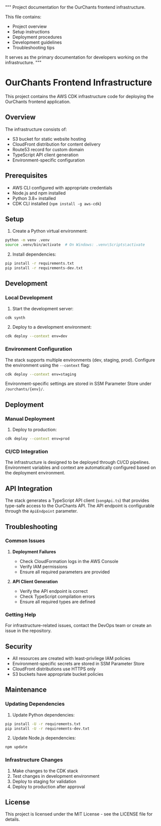 """
Project documentation for the OurChants frontend infrastructure.

This file contains:
- Project overview
- Setup instructions
- Deployment procedures
- Development guidelines
- Troubleshooting tips

It serves as the primary documentation for developers working on the infrastructure.
"""

# OurChants Frontend Infrastructure

This project contains the AWS CDK infrastructure code for deploying the OurChants frontend application.

## Overview

The infrastructure consists of:
- S3 bucket for static website hosting
- CloudFront distribution for content delivery
- Route53 record for custom domain
- TypeScript API client generation
- Environment-specific configuration

## Prerequisites

- AWS CLI configured with appropriate credentials
- Node.js and npm installed
- Python 3.8+ installed
- CDK CLI installed (`npm install -g aws-cdk`)

## Setup

1. Create a Python virtual environment:
```bash
python -m venv .venv
source .venv/bin/activate  # On Windows: .venv\Scripts\activate
```

2. Install dependencies:
```bash
pip install -r requirements.txt
pip install -r requirements-dev.txt
```

## Development

### Local Development

1. Start the development server:
```bash
cdk synth
```

2. Deploy to a development environment:
```bash
cdk deploy --context env=dev
```

### Environment Configuration

The stack supports multiple environments (dev, staging, prod). Configure the environment using the `--context` flag:

```bash
cdk deploy --context env=staging
```

Environment-specific settings are stored in SSM Parameter Store under `/ourchants/{env}/`.

## Deployment

### Manual Deployment

1. Deploy to production:
```bash
cdk deploy --context env=prod
```

### CI/CD Integration

The infrastructure is designed to be deployed through CI/CD pipelines. Environment variables and context are automatically configured based on the deployment environment.

## API Integration

The stack generates a TypeScript API client (`songApi.ts`) that provides type-safe access to the OurChants API. The API endpoint is configurable through the `ApiEndpoint` parameter.

## Troubleshooting

### Common Issues

1. **Deployment Failures**
   - Check CloudFormation logs in the AWS Console
   - Verify IAM permissions
   - Ensure all required parameters are provided

2. **API Client Generation**
   - Verify the API endpoint is correct
   - Check TypeScript compilation errors
   - Ensure all required types are defined

### Getting Help

For infrastructure-related issues, contact the DevOps team or create an issue in the repository.

## Security

- All resources are created with least-privilege IAM policies
- Environment-specific secrets are stored in SSM Parameter Store
- CloudFront distributions use HTTPS only
- S3 buckets have appropriate bucket policies

## Maintenance

### Updating Dependencies

1. Update Python dependencies:
```bash
pip install -U -r requirements.txt
pip install -U -r requirements-dev.txt
```

2. Update Node.js dependencies:
```bash
npm update
```

### Infrastructure Changes

1. Make changes to the CDK stack
2. Test changes in development environment
3. Deploy to staging for validation
4. Deploy to production after approval

## License

This project is licensed under the MIT License - see the LICENSE file for details.
